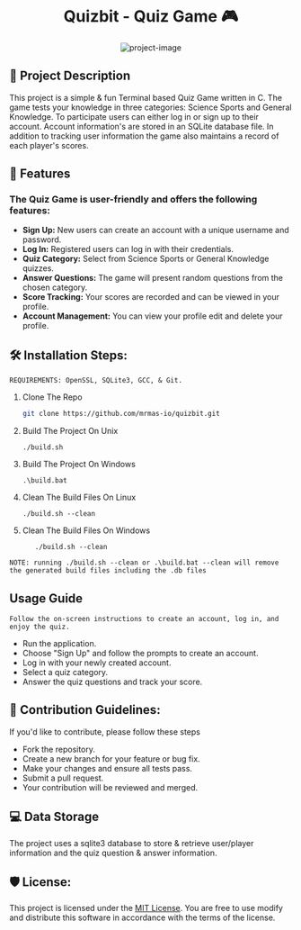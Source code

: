 <h1 align="center" id="title">Quizbit - Quiz Game 🎮</h1>

<p align="center"><img src="https://socialify.git.ci/mrmas-io/quizbit/image?description=1&amp;font=Inter&amp;forks=1&amp;issues=1&amp;language=1&amp;name=1&amp;owner=1&amp;pattern=Floating%20Cogs&amp;pulls=1&amp;stargazers=1&amp;theme=Auto" alt="project-image"></p>

## 📝 Project Description
This project is a simple &amp; fun Terminal based Quiz Game written in C. The game tests your knowledge in three categories: Science Sports and General Knowledge. To participate users can either log in or sign up to their account. Account information's are stored in an SQLite database file. In addition to tracking user information the game also maintains a record of each player's scores.


## 🧐 Features
### The Quiz Game is user-friendly and offers the following features:
- **Sign Up:** New users can create an account with a unique username and password.
- **Log In:** Registered users can log in with their credentials.
- **Quiz Category:** Select from Science Sports or General Knowledge quizzes.
- **Answer Questions:** The game will present random questions from the chosen category.
- **Score Tracking:** Your scores are recorded and can be viewed in your profile.
- **Account Management:** You can view your profile edit and delete your profile.

## 🛠️ Installation Steps:
``REQUIREMENTS: OpenSSL, SQLite3, GCC, & Git.``

1. Clone The Repo
   ```bash
   git clone https://github.com/mrmas-io/quizbit.git
   ```

2. Build The Project On Unix
   ```shell
   ./build.sh
   ```

3. Build The Project On Windows
   ```shell
   .\build.bat
   ```

4. Clean The Build Files On Linux
   ```shell
   ./build.sh --clean
   ```
5. Clean The Build Files On Windows
   ```shell
      ./build.sh --clean
   ```
``NOTE: running ./build.sh --clean or .\build.bat --clean will remove the generated build files including the .db files``

## Usage Guide
``Follow the on-screen instructions to create an account, log in, and enjoy the quiz.``

- Run the application.
- Choose &quot;Sign Up&quot; and follow the prompts to create an account.
- Log in with your newly created account.
- Select a quiz category.
- Answer the quiz questions and track your score.

## 🍰 Contribution Guidelines:
If you&#39;d like to contribute, please follow these steps

- Fork the repository.
- Create a new branch for your feature or bug fix.
- Make your changes and ensure all tests pass.
- Submit a pull request.
- Your contribution will be reviewed and merged.

## 💻 Data Storage
The project uses a sqlite3 database to store &amp; retrieve user/player information and the quiz question &amp; answer information.

## 🛡️ License:
This project is licensed under the [MIT License](LICENSE). You are free to use modify and distribute this software in accordance with the terms of the license.
